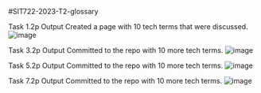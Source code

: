 #SIT722-2023-T2-glossary

Task 1.2p Output
Created a page with 10 tech terms that were discussed.
![image](https://github.com/rajayarli/SIT722-2023-T2-PRAC1.2P/assets/62141897/e97d2903-bfc7-4b32-a0d1-da1543b1fe68)

Task 3.2p Output
Committed to the repo with 10 more tech terms.
![image](https://github.com/rajayarli/SIT722-2023-T2-glossary/assets/62141897/dc865534-9c06-4a53-a735-66c227b42c8f)

Task 5.2p Output
Committed to the repo with 10 more tech terms.
![image](https://github.com/rajayarli/SIT722-2023-T2-glossary/assets/62141897/ef2e70c9-56ac-469d-8153-18d8042217a4)

Task 7.2p Output
Committed to the repo with 10 more tech terms.
![image](https://github.com/rajayarli/SIT722-2023-T2-glossary/assets/62141897/a511a61d-2f96-4d6d-a0f9-33f2c8c324ea)

